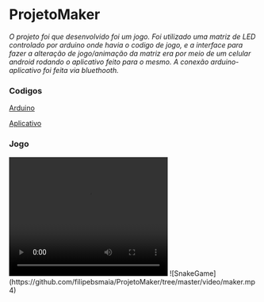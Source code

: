 # ProjetoMaker
<i>O projeto foi que desenvolvido foi um jogo.
Foi utilizado uma matriz de LED controlado por arduino onde havia o codigo de jogo, e a interface para fazer a alteração de jogo/animação da matriz era por meio de um celular android rodando o aplicativo feito para o mesmo.
A conexão arduino-aplicativo foi feita via bluethooth.</i>


### Codigos
[Arduino](https://github.com/filipebsmaia/ProjetoMaker/tree/master/arduino)

[Aplicativo](https://github.com/filipebsmaia/ProjetoMaker/tree/master/app)

### Jogo
<video width="320" height="240" controls>
  <source src="https://github.com/filipebsmaia/ProjetoMaker/tree/master/video/maker.mp4" type="video/mp4">
</video>
![SnakeGame](https://github.com/filipebsmaia/ProjetoMaker/tree/master/video/maker.mp4)
